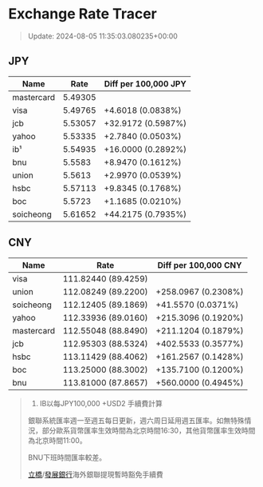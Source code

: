 # Exchange Rate Tracer

> Update: 2024-08-05 11:35:03.080235+00:00

## JPY

| Name       |    Rate | Diff per 100,000 JPY   |
|------------|---------|------------------------|
| mastercard | 5.49305 |                        |
| visa       | 5.49765 | +4.6018 (0.0838%)      |
| jcb        | 5.53057 | +32.9172 (0.5987%)     |
| yahoo      | 5.53335 | +2.7840 (0.0503%)      |
| ib¹        | 5.54935 | +16.0000 (0.2892%)     |
| bnu        | 5.5583  | +8.9470 (0.1612%)      |
| union      | 5.5613  | +2.9970 (0.0539%)      |
| hsbc       | 5.57113 | +9.8345 (0.1768%)      |
| boc        | 5.5723  | +1.1685 (0.0210%)      |
| soicheong  | 5.61652 | +44.2175 (0.7935%)     |

## CNY

| Name       | Rate                | Diff per 100,000 CNY   |
|------------|---------------------|------------------------|
| visa       | 111.82440	(89.4259) |                        |
| union      | 112.08249	(89.2200) | +258.0967 (0.2308%)    |
| soicheong  | 112.12405	(89.1869) | +41.5570 (0.0371%)     |
| yahoo      | 112.33936	(89.0160) | +215.3096 (0.1920%)    |
| mastercard | 112.55048	(88.8490) | +211.1204 (0.1879%)    |
| jcb        | 112.95303	(88.5324) | +402.5533 (0.3577%)    |
| hsbc       | 113.11429	(88.4062) | +161.2567 (0.1428%)    |
| boc        | 113.25000	(88.3002) | +135.7100 (0.1200%)    |
| bnu        | 113.81000	(87.8657) | +560.0000 (0.4945%)    |


> 1. IB以每JPY100,000 +USD2 手續費計算
>
> 銀聯系統匯率週一至週五每日更新，週六周日延用週五匯率。如無特殊情況，部分歐系貨幣匯率生效時間為北京時間16:30，其他貨幣匯率生效時間為北京時間11:00。
>
> BNU下班時間匯率較差。
>
> [立橋](https://www.wlbank.com.mo/uploads/ueditor/file/20181211/1544536513900230.pdf)/[發展銀行](https://www.mdb.com.mo/Service_Charges_20230728.pdf)海外銀聯提現暫時豁免手續費

